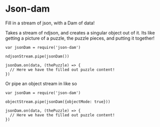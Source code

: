# Json-dam

Fill in a stream of json, with a Dam of data!

Takes a stream of ndjson, and creates a singular object out of it.
Its like getting a picture of a puzzle, the puzzle pieces, and putting it together!

```
var jsonDam = require('json-dam')

ndjsonStream.pipe(jsonDam())

jsonDam.on(data, (thePuzzle) => {
  // Here we have the filled out puzzle content!
})
```

Or pipe an object stream in like so

```
var jsonDam = require('json-dam')

objectStream.pipe(jsonDam({objectMode: true}))

jsonDam.on(data, (thePuzzle) => {
  // Here we have the filled out puzzle content!
})
```